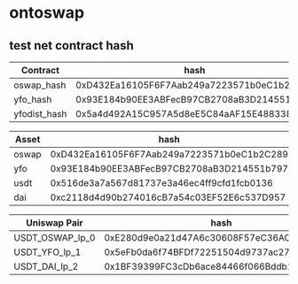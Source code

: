 # ontoswap

## test net contract hash

Contract | hash
---|---
oswap_hash | 0xD432Ea16105F6F7Aab249a7223571b0eC1b2C289
yfo_hash | 0x93E184b90EE3ABFecB97CB2708aB3D214551b797
yfodist_hash | 0x5a4d492A15C957A5d8eE5C84aAF15E48833854ca

Asset | hash
---|---
oswap | 0xD432Ea16105F6F7Aab249a7223571b0eC1b2C289
yfo | 0x93E184b90EE3ABFecB97CB2708aB3D214551b797
usdt | 0x516de3a7a567d81737e3a46ec4ff9cfd1fcb0136
dai | 0xc2118d4d90b274016cB7a54c03EF52E6c537D957


Uniswap Pair |hash
---|---
USDT_OSWAP_lp_0 | 0xE280d9e0a21d47A6c30608F57eC36ACAecfc3f4F
USDT_YFO_lp_1 | 0x5eFb0da6f74BFDf72251504d9737ac27D286c6cF
USDT_DAI_lp_2 | 0x1BF39399FC3cDb6ace84466f066Bddb110A040a8